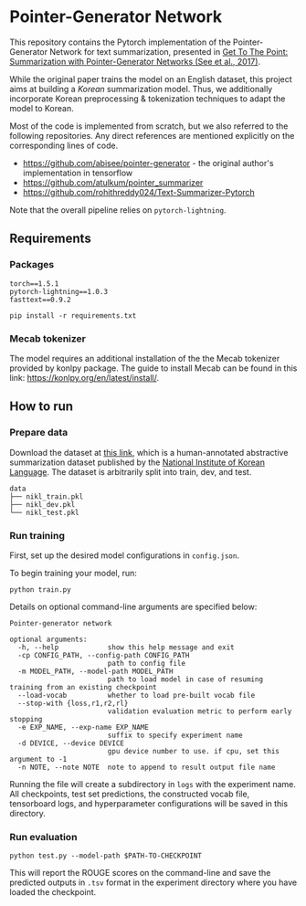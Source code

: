 # Pointer-Generator Network

This repository contains the Pytorch implementation of the Pointer-Generator Network for text summarization, presented in [Get To The Point: Summarization with Pointer-Generator Networks (See et al., 2017)](https://arxiv.org/abs/1704.04368).

While the original paper trains the model on an English dataset, this project aims at building a *Korean* summarization model. 
Thus, we additionally incorporate Korean preprocessing & tokenization techniques to adapt the model to Korean.

Most of the code is implemented from scratch, but we also referred to the following repositories. 
Any direct references are mentioned explicitly on the corresponding lines of code.
* https://github.com/abisee/pointer-generator - the original author's implementation in tensorflow
* https://github.com/atulkum/pointer_summarizer
* https://github.com/rohithreddy024/Text-Summarizer-Pytorch

Note that the overall pipeline relies on `pytorch-lightning`.


## Requirements

### Packages
```
torch==1.5.1
pytorch-lightning==1.0.3
fasttext==0.9.2
```

```
pip install -r requirements.txt
```

### Mecab tokenizer
The model requires an additional installation of the the Mecab tokenizer provided by konlpy package. 
The guide to install Mecab can be found in this link: https://konlpy.org/en/latest/install/.

## How to run
### Prepare data

Download the dataset at [this link](https://drive.google.com/drive/folders/1mHxqjg4jAVVwkGhRWRbdaUPELlj3kQSM?usp=sharing), which is a human-annotated abstractive summarization dataset published by the [National Institute of Korean Language](https://corpus.korean.go.kr/). The dataset is arbitrarily split into train, dev, and test.

```
data
├── nikl_train.pkl
├── nikl_dev.pkl
└── nikl_test.pkl
```


### Run training
First, set up the desired model configurations in `config.json`.

To begin training your model, run:
```
python train.py
```

Details on optional command-line arguments are specified below:
```
Pointer-generator network

optional arguments:
  -h, --help            show this help message and exit
  -cp CONFIG_PATH, --config-path CONFIG_PATH
                        path to config file
  -m MODEL_PATH, --model-path MODEL_PATH
                        path to load model in case of resuming training from an existing checkpoint
  --load-vocab          whether to load pre-built vocab file
  --stop-with {loss,r1,r2,rl}
                        validation evaluation metric to perform early stopping
  -e EXP_NAME, --exp-name EXP_NAME
                        suffix to specify experiment name
  -d DEVICE, --device DEVICE
                        gpu device number to use. if cpu, set this argument to -1
  -n NOTE, --note NOTE  note to append to result output file name
```
Running the file will create a subdirectory in `logs` with the experiment name.
All checkpoints, test set predictions, the constructed vocab file, tensorboard logs, and hyperparameter configurations will be saved in this directory.

### Run evaluation

```
python test.py --model-path $PATH-TO-CHECKPOINT
```

This will report the ROUGE scores on the command-line and save the predicted outputs in `.tsv` format in the experiment directory where you have loaded the checkpoint.
 
